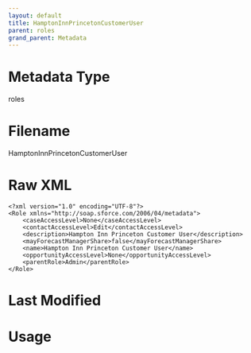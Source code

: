 ```yaml
---
layout: default
title: HamptonInnPrincetonCustomerUser
parent: roles
grand_parent: Metadata
---
```

# Metadata Type
roles


# Filename 
HamptonInnPrincetonCustomerUser


# Raw XML
```
<?xml version="1.0" encoding="UTF-8"?>
<Role xmlns="http://soap.sforce.com/2006/04/metadata">
    <caseAccessLevel>None</caseAccessLevel>
    <contactAccessLevel>Edit</contactAccessLevel>
    <description>Hampton Inn Princeton Customer User</description>
    <mayForecastManagerShare>false</mayForecastManagerShare>
    <name>Hampton Inn Princeton Customer User</name>
    <opportunityAccessLevel>None</opportunityAccessLevel>
    <parentRole>Admin</parentRole>
</Role>
```


# Last Modified


# Usage
